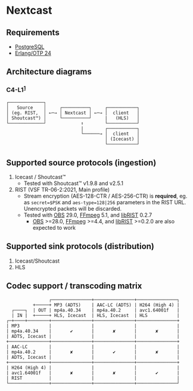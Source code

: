 # Nextcast

## Requirements

- [PostgreSQL](https://www.postgresql.org)
- [Erlang/OTP 24](https://www.erlang.org)

## Architecture diagrams

### C4-L1<sup>[1](https://c4model.com)</sup>
```
┌─────────────┐
│   Source    │     ┌──────────┐     ┌───────────┐
│ (eg. RIST,  │ ←─→ │ Nextcast │ ←─→ │  client   │
│ Shoutcast™) │     └──────────┘     |   (HLS)   │
└─────────────┘             ↑        └───────────┘
                            |        ┌───────────┐
                            └──────→ │  client   │
                                     │ (Icecast) │
                                     └───────────┘
```


## Supported source protocols (ingestion)

1. Icecast / Shoutcast™
    - Tested with Shoutcast™ v1.9.8 and v2.5.1
2. RIST (VSF TR-06-2:2021, Main profile)
    - Stream encryption (AES-128-CTR / AES-256-CTR) is **required**, eg. as `secret=$PSK` and `aes-type=128|256` parameters in the RIST URL. Unencrypted packets will be discarded.
    - Tested with [OBS](https://obsproject.com) 29.0, [FFmpeg](https://ffmpeg.org) 5.1, and [libRIST](https://code.videolan.org/rist/librist) 0.2.7
      - [OBS](https://obsproject.com) >=28.0, [FFmpeg](https://ffmpeg.org) >=4.4, and [libRIST](https://code.videolan.org/rist/librist) >=0.2.0 are also expected to work

## Supported sink protocols (distribution)

1. Icecast/Shoutcast
2. HLS

## Codec support / transcoding matrix

```
                ┌───────────────+───────────────+───────────────┐
          +─────+ MP3 (ADTS)    | AAC-LC (ADTS) | H264 (High 4) |
  ┌────┐  | OUT | mp4a.40.34    | mp4a.40.2     | avc1.64001f   |
  | IN |  +─────+ HLS, Icecast  | HLS, Icecast  | HLS           |
┌─+────+────────+───────────────+───────────────+───────────────+
| MP3           |               |               |               |
| mp4a.40.34    |       ✔       |       ✘       |       ✘       |
| ADTS, Icecast |               |               |               |
+───────────────+───────────────+───────────────+───────────────+
| AAC-LC        |               |               |               |
| mp4a.40.2     |       ✘       |       ✔       |       ✘       |
| ADTS, Icecast |               |               |               |
+───────────────+───────────────+───────────────+───────────────+
| H264 (High 4) |               |               |               |
| avc1.64001f   |       ✘       |       ✘       |       ✔       |
| RIST          |               |               |               |
└───────────────+───────────────+───────────────+───────────────┘
```
